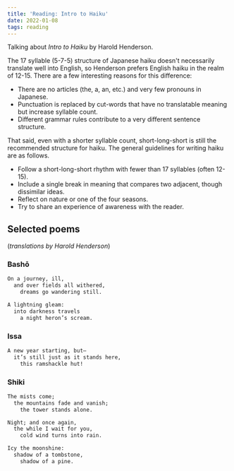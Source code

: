 ```yaml
---
title: 'Reading: Intro to Haiku'
date: 2022-01-08
tags: reading
---
```


Talking about _Intro to Haiku_ by Harold Henderson.

The 17 syllable (5-7-5) structure of Japanese haiku doesn't necessarily
translate well into English, so Henderson prefers English haiku in the realm of
12-15. There are a few interesting reasons for this difference:

- There are no articles (the, a, an, etc.) and very few pronouns in Japanese.
- Punctuation is replaced by cut-words that have no translatable meaning but
  increase syllable count.
- Different grammar rules contribute to a very different sentence structure.

That said, even with a shorter syllable count, short-long-short is still the
recommended structure for haiku. The general guidelines for writing haiku are as
follows.

- Follow a short-long-short rhythm with fewer than 17 syllables (often 12-15).
- Include a single break in meaning that compares two adjacent, though
  dissimilar ideas.
- Reflect on nature or one of the four seasons.
- Try to share an experience of awareness with the reader.

## Selected poems

(_translations by Harold Henderson_)

### Bashō

```txt
On a journey, ill,
  and over fields all withered,
    dreams go wandering still.
```

```txt
A lightning gleam:
  into darkness travels
    a night heron’s scream.
```

### Issa

```txt
A new year starting, but—
  it’s still just as it stands here,
    this ramshackle hut!
```

### Shiki

```txt
The mists come;
  the mountains fade and vanish;
    the tower stands alone.
```

```txt
Night; and once again,
  the while I wait for you,
    cold wind turns into rain.
```

```txt
Icy the moonshine:
  shadow of a tombstone,
    shadow of a pine.
```
